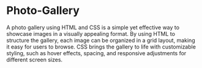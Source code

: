 # Photo-Gallery

A photo gallery using HTML and CSS is a simple yet effective way to showcase images in a visually appealing format.
By using HTML to structure the gallery, each image can be organized in a grid layout, making it easy for users to browse. CSS brings the gallery to life with customizable styling, such as hover effects, spacing, and responsive adjustments for different screen sizes. 
